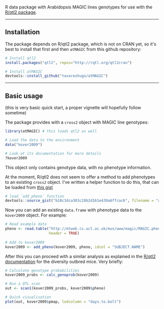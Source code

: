R data package with Arabidopsis MAGIC lines genotypes for use with the 
[R/qtl2 package](https://kbroman.org/qtl2/).

----

## Installation

The package depends on R/qtl2 package, which is not on CRAN yet, so it's best to 
install that first and then `atMAGIC` from this github repository:

```r
# Install qtl2
install.packages("qtl2", repos="http://rqtl.org/qtl2cran")

# Install atMAGIC
devtools::install_github("tavareshugo/atMAGIC")
```

----

## Basic usage

(this is very basic quick start, a proper vignette will hopefully follow sometime)

The package provides with a `cross2` object with MAGIC line genotypes:

```r
library(atMAGIC) # this loads qtl2 as well

# Load the data to the environment
data("kover2009")

# Look at its documentation for more details
?kover2009
```

This object only contains genotype data, with no phenotype information. 

At the moment, R/qtl2 does not seem to offer a method to add phenotypes to an 
existing `cross2` object. I've written a helper function to do this, that can 
be loaded from [this gist](https://gist.github.com/tavareshugo/b10c3dca303c28b2d161e439a6ffcac6)

```r
# load `add_pheno` function
devtools::source_gist("b10c3dca303c28b2d161e439a6ffcac6", filename = "add_pheno.R")
```

Now you can add an existing `data.frame` with phenotype data to the `kover2009`
object. For example:

```r
# Read example data
pheno <- read.table("http://mtweb.cs.ucl.ac.uk/mus/www/magic/MAGIC.phenotype.example.12102015.txt",
                    header = TRUE)
                    
# Add to kover2009
kover2009 <- add_pheno(kover2009, pheno, idcol = "SUBJECT.NAME")
```

After this you can proceed with a similar analysis as explained in the 
[R/qtl2 documentation](https://kbroman.org/qtl2/assets/vignettes/user_guide.html#qtl_analysis_in_diversity_outbred_mice) 
for the diversity outbred mice. Very briefly:

```r
# Calculate genotype probabilities
kover2009_probs <- calc_genoprob(kover2009)

# Run a QTL scan
out <- scan1(kover2009_probs, kover2009$pheno)

# Quick visualisation
plot(out, kover2009$pmap, lodcolumn = "days.to.bolt")
```

